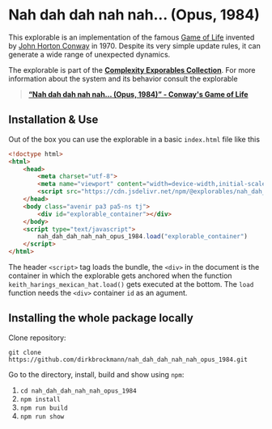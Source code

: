 # Nah dah dah nah nah... (Opus, 1984)

This explorable is an implementation of the famous [Game of Life](https://en.wikipedia.org/wiki/Conway%27s_Game_of_Life) invented by [John Horton Conway](https://en.wikipedia.org/wiki/John_Horton_Conway) in 1970. Despite its very simple update rules, it can generate a wide range of unexpected dynamics.

The explorable is part of the [**Complexity Exporables Collection**](https://www.complexity-explorables.org). For more information about the system and its behavior consult the explorable
> [**“Nah dah dah nah nah... (Opus, 1984)” - Conway's Game of Life**](https://www.complexity-explorables.org/explorables/nah-dah-dah-nah-nah-opus-1984/)

## Installation & Use

Out of the box you can use the explorable in a basic `index.html` file like this

```html
<!doctype html>
<html>
	<head>
		<meta charset="utf-8">
		<meta name="viewport" content="width=device-width,initial-scale=1">
		<script src="https://cdn.jsdelivr.net/npm/@explorables/nah_dah_dah_nah_nah_opus_1984"></script>
	</head>
	<body class="avenir pa3 pa5-ns tj">
	    <div id="explorable_container"></div>
	</body>
	<script type="text/javascript">
		nah_dah_dah_nah_nah_opus_1984.load("explorable_container")
	</script>
</html>
```
The header `<script>` tag loads the bundle, the `<div>` in the document is the container in which the explorable gets anchored when the function `keith_harings_mexican_hat.load()` gets executed at the bottom. The `load` function needs the `<div>` container `id` as an agument.

## Installing the whole package locally

Clone repository:

```shell
git clone https://github.com/dirkbrockmann/nah_dah_dah_nah_nah_opus_1984.git
```


Go to the directory, install, build and show using `npm`:

1. `cd nah_dah_dah_nah_nah_opus_1984`
2. `npm install`
3. `npm run build`
4. `npm run show`



